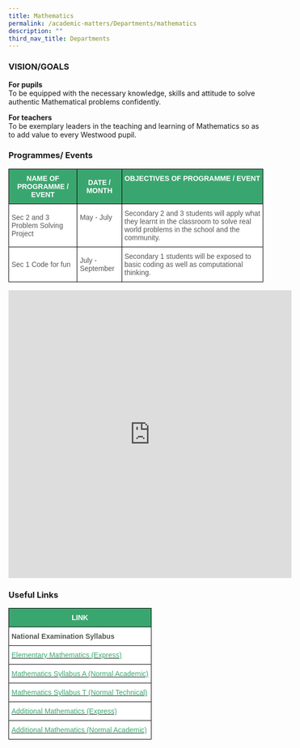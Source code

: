 ```yaml
---
title: Mathematics
permalink: /academic-matters/Departments/mathematics
description: ""
third_nav_title: Departments
---
```

### VISION/GOALS

**For pupils**&nbsp;<br>
To be equipped with the necessary knowledge, skills and attitude to solve authentic Mathematical problems confidently.

**For teachers** <br>
To be exemplary leaders in the teaching and learning of Mathematics so as to add value to every Westwood pupil.

### Programmes/ Events

<style type="text/css">
.tg  {border-collapse:collapse;border-spacing:0;}
.tg td{border-color:black;border-style:solid;border-width:1px;font-family:Arial, sans-serif;font-size:14px;
  overflow:hidden;padding:10px 5px;word-break:normal;}
.tg th{border-color:black;border-style:solid;border-width:1px;font-family:Arial, sans-serif;font-size:14px;
  font-weight:normal;overflow:hidden;padding:10px 5px;word-break:normal;}
.tg .tg-k0s0{background-color:#3AA66F;color:#FFF;font-weight:bold;text-align:center;vertical-align:middle}
.tg .tg-0y1c{background-color:#3AA66F;color:#FFF;font-weight:bold;text-align:center;vertical-align:top}
.tg .tg-mwz3{background-color:#FFF;color:#565656;text-align:left;vertical-align:middle}
.tg .tg-njgx{background-color:#FFF;color:#565656;text-align:left;vertical-align:top}
</style>
<table class="tg">
<thead>
  <tr>
    <th class="tg-k0s0"><span style="color:#FFF;background-color:#3AA66F">NAME OF PROGRAMME / EVENT</span></th>
    <th class="tg-k0s0"><span style="color:#FFF;background-color:#3AA66F">DATE / MONTH</span></th>
    <th class="tg-0y1c">OBJECTIVES OF PROGRAMME / EVENT</th>
  </tr>
</thead>
<tbody>
  <tr>
    <td class="tg-mwz3"><span style="color:#565656">Sec 2 and 3</span><br><span style="color:#565656">Problem Solving Project</span></td>
    <td class="tg-mwz3"><span style="color:#565656">May - July</span><br><br><br></td>
    <td class="tg-njgx">Secondary 2 and 3 students will apply what they learnt in the classroom to solve real world problems in the school and the community.</td>
  </tr>
  <tr>
    <td class="tg-mwz3"><span style="color:#565656">Sec 1 Code for fun</span><br></td>
    <td class="tg-mwz3"><span style="color:#565656">July - September</span></td>
    <td class="tg-mwz3"><span style="color:#565656">Secondary 1 students will be exposed to basic coding as well as computational thinking. </span></td>
  </tr>
</tbody>
</table>

<iframe allowfullscreen="true" height="569" width="560" frameborder="0" src="https://docs.google.com/presentation/d/e/2PACX-1vTHwGM3UTwaPZ_4Jv7jycNCEG2IqTXEdsEyAAZv6-SW94YV6Jm_7xcjOCO-pLL_bj5m2V84HZ2ngJRl/embed?start=true&amp;loop=true&amp;delayms=3000"></iframe>

### Useful Links

<style type="text/css">
.tg  {border-collapse:collapse;border-spacing:0;}
.tg td{border-color:black;border-style:solid;border-width:1px;font-family:Arial, sans-serif;font-size:14px;
  overflow:hidden;padding:10px 5px;word-break:normal;}
.tg th{border-color:black;border-style:solid;border-width:1px;font-family:Arial, sans-serif;font-size:14px;
  font-weight:normal;overflow:hidden;padding:10px 5px;word-break:normal;}
.tg .tg-k0s0{background-color:#3AA66F;color:#FFF;font-weight:bold;text-align:center;vertical-align:middle}
.tg .tg-qrq8{background-color:#FFF;color:#565656;font-weight:bold;text-align:left;vertical-align:top}
.tg .tg-av5t{background-color:#FFF;color:#3AA66F;text-align:left;vertical-align:top}
</style>
<table class="tg">
<thead>
  <tr>
    <th class="tg-k0s0"><span style="color:#FFF;background-color:#3AA66F">LINK</span></th>
  </tr>
</thead>
<tbody>
  <tr>
    <td class="tg-qrq8">National Examination Syllabus </td>
  </tr>
  <tr>
    <td class="tg-av5t"><a href="https://www.seab.gov.sg/docs/default-source/national-examinations/syllabus/olevel/2020syllabus/4048_y20_sy.pdf"><span style="text-decoration:none;color:#3AA66F">Elementary Mathematics (Express)</span></a></td>
  </tr>
  <tr>
    <td class="tg-av5t"><a href="https://www.seab.gov.sg/docs/default-source/national-examinations/syllabus/nlevel/2020syllabus/4045_y20_sy.pdf"><span style="text-decoration:none;color:#3AA66F">Mathematics Syllabus A (Normal Academic)</span></a></td>
  </tr>
  <tr>
    <td class="tg-av5t"><a href="https://www.seab.gov.sg/docs/default-source/national-examinations/syllabus/nlevel/2020syllabus/4046_y20_sy.pdf"><span style="text-decoration:none;color:#3AA66F">Mathematics Syllabus T (Normal Technical)</span></a><br></td>
  </tr>
  <tr>
    <td class="tg-av5t"><a href="https://www.seab.gov.sg/docs/default-source/national-examinations/syllabus/olevel/2021syllabus/4049_y21_sy.pdf"><span style="text-decoration:none;color:#3AA66F">Additional Mathematics (Express)</span></a></td>
  </tr>
  <tr>
    <td class="tg-av5t"><a href="https://www.seab.gov.sg/docs/default-source/national-examinations/syllabus/nlevel/2021syllabus/4051_y21_sy.pdf"><span style="text-decoration:none;color:#3AA66F">Additional Mathematics (Normal Academic)</span></a></td>
  </tr>
</tbody>
</table>